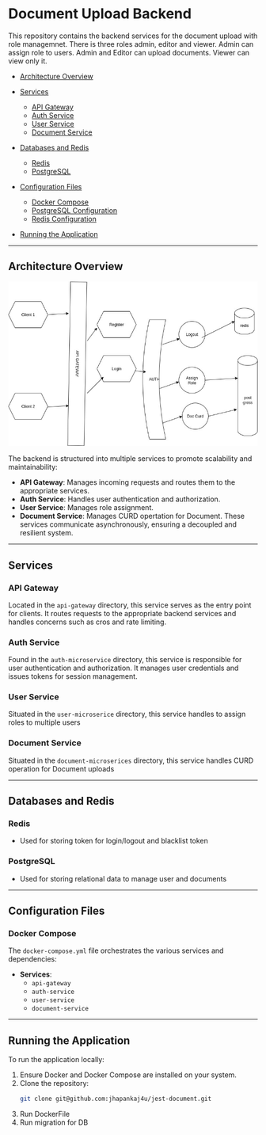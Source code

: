 # Document Upload Backend

This repository contains the backend services for the  document upload with role managemnet. There is three roles admin, editor and viewer. Admin can assign role to users. Admin and Editor can upload documents. Viewer can view only it.

- [Architecture Overview](#architecture-overview)

- [Services](#services)
  - [API Gateway](#api-gateway)
  - [Auth Service](#auth-service)
  - [User Service](#user-service)
  - [Document Service](#document-service)
- [Databases and Redis](#databases-and-redis)
  - [Redis](#redis)
  - [PostgreSQL](#postgresql)
- [Configuration Files](#configuration-files)
  - [Docker Compose](#docker-compose)
  - [PostgreSQL Configuration](#postgresql-configuration)
  - [Redis Configuration](#redis-configuration)
- [Running the Application](#running-the-application)
---

## Architecture Overview
![image](https://github.com/jhapankaj4u/jest-document/blob/master/docs.jpg)


The backend is structured into multiple services to promote scalability and maintainability:

- **API Gateway**: Manages incoming requests and routes them to the appropriate services.
- **Auth Service**: Handles user authentication and authorization.
- **User Service**: Manages role assignment.
- **Document Service**: Manages CURD opertation for Document.
These services communicate asynchronously, ensuring a decoupled and resilient system.

---


## Services

### API Gateway

Located in the `api-gateway` directory, this service serves as the entry point for clients. It routes requests to the appropriate backend services and handles concerns such as cros and rate limiting.

### Auth Service

Found in the `auth-microservice` directory, this service is responsible for user authentication and authorization. It manages user credentials and issues tokens for session management.

### User Service

Situated in the `user-microserice` directory, this service handles to assign roles to multiple users

### Document Service

Situated in the `document-microserices` directory, this service handles CURD operation for Document uploads

---

## Databases and Redis

### Redis

- Used for storing token for login/logout and blacklist token


### PostgreSQL

- Used for storing relational data to manage user and documents

---

## Configuration Files

### Docker Compose

The `docker-compose.yml` file orchestrates the various services and dependencies:

- **Services**:
  - `api-gateway`
  - `auth-service`
  - `user-service`
  - `document-service`

---

## Running the Application

To run the application locally:

1. Ensure Docker and Docker Compose are installed on your system.
2. Clone the repository:
   ```sh
   git clone git@github.com:jhapankaj4u/jest-document.git

3. Run DockerFile
4. Run migration for DB   